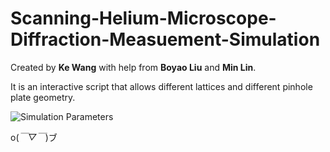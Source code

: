 # Scanning-Helium-Microscope-Diffraction-Measuement-Simulation

Created by **Ke Wang** with help from **Boyao Liu** and **Min Lin**.

It is an interactive script that allows different lattices and different pinhole plate geometry.

![Simulation Parameters](https://github.com/user-attachments/assets/6457edca-29f1-46cb-b8f2-24b7fd06dd95)



o(*￣▽￣*)ブ
